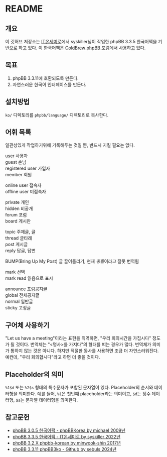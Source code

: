 # README

## 개요

이 깃허브 저장소는 [IT온세미로](http://bb.itosm.com)에서 syskiller님이 작업한 phpBB 3.3.5 한국어팩을 기반으로 하고 있다. 이 한국어팩은 [ColdBrew phpBB 포럼](https://forum.fractalcoffee.duckdns.org)에서 사용하고 있다. 

## 목표

1. phpBB 3.3.11에 호환되도록 만든다.
2. 자연스러운 한국어 인터페이스를 만든다.

## 설치방법

`ko/` 디렉토리를 `phpbb/language/` 디렉토리로 복사한다.

## 어휘 목록

일관성있게 작업하기위해 기록해두는 것일 뿐, 반드시 지킬 필요는 없다.

user 사용자  
guest 손님  
registered user 가입자  
member 회원  

online user 접속자  
offline user  미접속자

private 개인  
hidden 비공개  
forum 포럼  
board 게시판  

topic 주제글, 글  
thread 글타래  
post 게시글  
reply 답글, 답변  

BUMP(Bring Up My Post) 글 끌어올리기, 현재 *충돌*이라고 잘못 번역됨  

mark 선택  
mark read 읽음으로 표시  

announce 포럼공지글  
global 전체공지글  
normal 일반글  
sticky 고정글  

## 구어체 사용하기

"Let us have a meeting"이라는 표현을 직역하면, "우리 회의시간을 가집시다" 정도가 될 것이다. 번역체는 "<명사>를 가지다"의 형태를 띠는 경우가 많다. 번역체가 의미가 통하지 않는 것은 아니다. 하지만 적절한 동사를 사용하면 조금 더 자연스러워진다. 예컨데, "우리 회의합시다"라고 하면 더 좋을 것이다.

## Placeholder의 의미 

`%1$d` 또는 `%2$s` 형태의 특수문자가 포함된 문자열이 있다. Placeholder의 순서와 데이터형을 의미한다. 예를 들어, `%1`은 첫번째 placeholder라는 의미이고, `$d`는 정수 데이터형, `$s`는 문자열 데이터형을 의미한다.

## 참고문헌

- [phpBB 3.0.5 한국어팩 - phpBBKorea by michael 2009년](http://www.phpbbkorea.com/viewtopic.php?f=6&t=2554)
- [phpBB 3.3.5 한국어팩 - IT온세미로 by syskiller 2022년](http://bb.itosm.com/viewtopic.php?t=40&sid=f0ba38eba9f9bed54bd3a29b8b36c1e3)
- [phpBB 3.2.X phpbb-korean by minwook-shin 2017년](https://github.com/minwook-shin/phpbb-korean)
- [phpBB 3.3.11 phpBB3ko - Github by sebuls 2024년](https://github.com/sebuls/phpBB3ko)